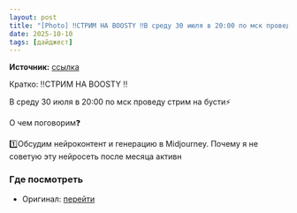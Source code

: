```yaml
---
layout: post
title: "[Photo] ‼️СТРИМ НА BOOSTY ‼️В среду 30 июля в 20:00 по мск проведу стрим на бусти⚡️О чем пого [...]"
date: 2025-10-10
tags: [дайджест]
---
```


**Источник:** [ссылка](https://t.me/kiryl_motion/414)

Кратко: ‼️СТРИМ НА BOOSTY ‼️

В среду 30 июля в 20:00 по мск проведу стрим на бусти⚡️

О чем поговорим❓

1️⃣Обсудим нейроконтент и генерацию в Midjourney. Почему я не советую эту нейросеть после месяца активн

### Где посмотреть
- Оригинал: [перейти]({link})
